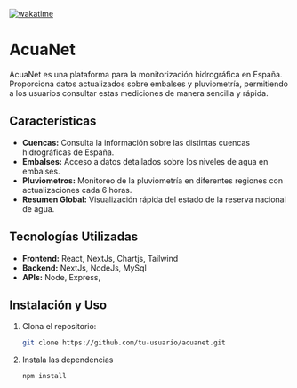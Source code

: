 <a href="https://wakatime.com/badge/user/6bd06c8f-e8ed-4ccd-aead-9566f25b3a8b/project/3c952479-d7e0-431b-b4bd-4ec314829019"><img src="https://wakatime.com/badge/user/6bd06c8f-e8ed-4ccd-aead-9566f25b3a8b/project/3c952479-d7e0-431b-b4bd-4ec314829019.svg" alt="wakatime"></a>

# AcuaNet

AcuaNet es una plataforma para la monitorización hidrográfica en España. Proporciona datos actualizados sobre embalses y pluviometría, permitiendo a los usuarios consultar estas mediciones de manera sencilla y rápida.

## Características

- **Cuencas:** Consulta la información sobre las distintas cuencas hidrográficas de España.
- **Embalses:** Acceso a datos detallados sobre los niveles de agua en embalses.
- **Pluviometros:** Monitoreo de la pluviometría en diferentes regiones con actualizaciones cada 6 horas.
- **Resumen Global:** Visualización rápida del estado de la reserva nacional de agua.

## Tecnologías Utilizadas

- **Frontend:** React, NextJs, Chartjs, Tailwind
- **Backend:** NextJs, NodeJs, MySql
- **APIs:** Node, Express,

## Instalación y Uso

1. Clona el repositorio:

   ```bash
   git clone https://github.com/tu-usuario/acuanet.git

   ```

2. Instala las dependencias
   ```bash
   npm install
   ```
